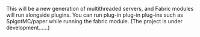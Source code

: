 This will be a new generation of multithreaded servers, and Fabric modules will run alongside plugins.
You can run plug-in plug-in plug-ins such as SpigotMC/paper while running the fabric module.
(The project is under development......)
